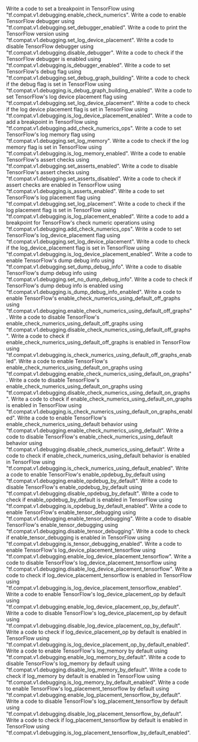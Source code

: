 Write a code to set a breakpoint in TensorFlow using "tf.compat.v1.debugging.enable_check_numerics".
Write a code to enable TensorFlow debugger using "tf.compat.v1.debugging.set_debugger_enabled".
Write a code to print the TensorFlow version using "tf.compat.v1.debugging.set_log_device_placement".
Write a code to disable TensorFlow debugger using "tf.compat.v1.debugging.disable_debugger".
Write a code to check if the TensorFlow debugger is enabled using "tf.compat.v1.debugging.is_debugger_enabled".
Write a code to set TensorFlow's debug flag using "tf.compat.v1.debugging.set_debug_graph_building".
Write a code to check if the debug flag is set in TensorFlow using "tf.compat.v1.debugging.is_debug_graph_building_enabled".
Write a code to set TensorFlow's log device placement flag using "tf.compat.v1.debugging.set_log_device_placement".
Write a code to check if the log device placement flag is set in TensorFlow using "tf.compat.v1.debugging.is_log_device_placement_enabled".
Write a code to add a breakpoint in TensorFlow using "tf.compat.v1.debugging.add_check_numerics_ops".
Write a code to set TensorFlow's log memory flag using "tf.compat.v1.debugging.set_log_memory".
Write a code to check if the log memory flag is set in TensorFlow using "tf.compat.v1.debugging.is_log_memory_enabled".
Write a code to enable TensorFlow's assert checks using "tf.compat.v1.debugging.set_asserts_enabled".
Write a code to disable TensorFlow's assert checks using "tf.compat.v1.debugging.set_asserts_disabled".
Write a code to check if assert checks are enabled in TensorFlow using "tf.compat.v1.debugging.is_asserts_enabled".
Write a code to set TensorFlow's log placement flag using "tf.compat.v1.debugging.set_log_placement".
Write a code to check if the log placement flag is set in TensorFlow using "tf.compat.v1.debugging.is_log_placement_enabled".
Write a code to add a breakpoint for TensorFlow's check numeric operations using "tf.compat.v1.debugging.add_check_numerics_ops".
Write a code to set TensorFlow's log_device_placement flag using "tf.compat.v1.debugging.set_log_device_placement".
Write a code to check if the log_device_placement flag is set in TensorFlow using "tf.compat.v1.debugging.is_log_device_placement_enabled".
Write a code to enable TensorFlow's dump debug info using "tf.compat.v1.debugging.set_dump_debug_info".
Write a code to disable TensorFlow's dump debug info using "tf.compat.v1.debugging.set_no_dump_debug_info".
Write a code to check if TensorFlow's dump debug info is enabled using "tf.compat.v1.debugging.is_dump_debug_info_enabled".
Write a code to enable TensorFlow's enable_check_numerics_using_default_off_graphs using "tf.compat.v1.debugging.enable_check_numerics_using_default_off_graphs".
Write a code to disable TensorFlow's enable_check_numerics_using_default_off_graphs using "tf.compat.v1.debugging.disable_check_numerics_using_default_off_graphs".
Write a code to check if enable_check_numerics_using_default_off_graphs is enabled in TensorFlow using "tf.compat.v1.debugging.is_check_numerics_using_default_off_graphs_enabled".
Write a code to enable TensorFlow's enable_check_numerics_using_default_on_graphs using "tf.compat.v1.debugging.enable_check_numerics_using_default_on_graphs".
Write a code to disable TensorFlow's enable_check_numerics_using_default_on_graphs using "tf.compat.v1.debugging.disable_check_numerics_using_default_on_graphs".
Write a code to check if enable_check_numerics_using_default_on_graphs is enabled in TensorFlow using "tf.compat.v1.debugging.is_check_numerics_using_default_on_graphs_enabled".
Write a code to enable TensorFlow's enable_check_numerics_using_default behavior using "tf.compat.v1.debugging.enable_check_numerics_using_default".
Write a code to disable TensorFlow's enable_check_numerics_using_default behavior using "tf.compat.v1.debugging.disable_check_numerics_using_default".
Write a code to check if enable_check_numerics_using_default behavior is enabled in TensorFlow using "tf.compat.v1.debugging.is_check_numerics_using_default_enabled".
Write a code to enable TensorFlow's enable_opdebug_by_default using "tf.compat.v1.debugging.enable_opdebug_by_default".
Write a code to disable TensorFlow's enable_opdebug_by_default using "tf.compat.v1.debugging.disable_opdebug_by_default".
Write a code to check if enable_opdebug_by_default is enabled in TensorFlow using "tf.compat.v1.debugging.is_opdebug_by_default_enabled".
Write a code to enable TensorFlow's enable_tensor_debugging using "tf.compat.v1.debugging.enable_tensor_debugging".
Write a code to disable TensorFlow's enable_tensor_debugging using "tf.compat.v1.debugging.disable_tensor_debugging".
Write a code to check if enable_tensor_debugging is enabled in TensorFlow using "tf.compat.v1.debugging.is_tensor_debugging_enabled".
Write a code to enable TensorFlow's log_device_placement_tensorflow using "tf.compat.v1.debugging.enable_log_device_placement_tensorflow".
Write a code to disable TensorFlow's log_device_placement_tensorflow using "tf.compat.v1.debugging.disable_log_device_placement_tensorflow".
Write a code to check if log_device_placement_tensorflow is enabled in TensorFlow using "tf.compat.v1.debugging.is_log_device_placement_tensorflow_enabled".
Write a code to enable TensorFlow's log_device_placement_op by default using "tf.compat.v1.debugging.enable_log_device_placement_op_by_default".
Write a code to disable TensorFlow's log_device_placement_op by default using "tf.compat.v1.debugging.disable_log_device_placement_op_by_default".
Write a code to check if log_device_placement_op by default is enabled in TensorFlow using "tf.compat.v1.debugging.is_log_device_placement_op_by_default_enabled".
Write a code to enable TensorFlow's log_memory by default using "tf.compat.v1.debugging.enable_log_memory_by_default".
Write a code to disable TensorFlow's log_memory by default using "tf.compat.v1.debugging.disable_log_memory_by_default".
Write a code to check if log_memory by default is enabled in TensorFlow using "tf.compat.v1.debugging.is_log_memory_by_default_enabled".
Write a code to enable TensorFlow's log_placement_tensorflow by default using "tf.compat.v1.debugging.enable_log_placement_tensorflow_by_default".
Write a code to disable TensorFlow's log_placement_tensorflow by default using "tf.compat.v1.debugging.disable_log_placement_tensorflow_by_default".
Write a code to check if log_placement_tensorflow by default is enabled in TensorFlow using "tf.compat.v1.debugging.is_log_placement_tensorflow_by_default_enabled".
